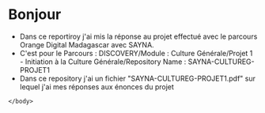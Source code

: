 <html>
    <head>
        <h1>Bonjour</h1>
    </head>
    <body>
        <p>
            <ul>
                <li>Dans ce reportiroy j'ai mis la réponse au projet effectué avec le parcours Orange Digital Madagascar avec SAYNA.</li>
                <li>C'est pour le Parcours : DISCOVERY/Module : Culture Générale/Projet 1 - Initiation à la Culture Générale/Repository Name : SAYNA-CULTUREG-PROJET1</li>
                <li>Dans ce repository j'ai un fichier "SAYNA-CULTUREG-PROJET1.pdf" sur lequel j'ai mes réponses aux énonces du projet</li>
            </ul>
        <p>


    </body>
</html> 

